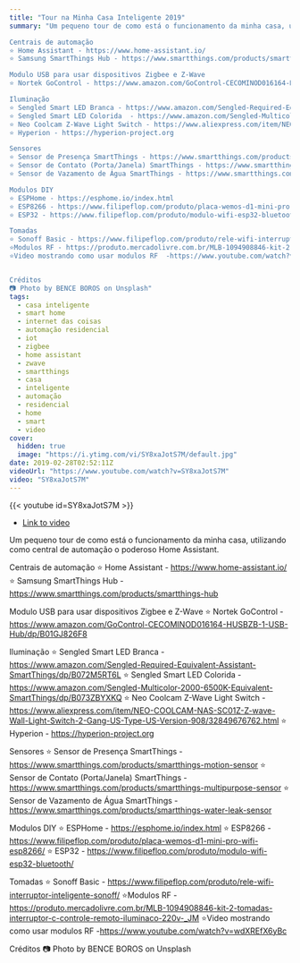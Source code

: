 ```yaml
---
title: "Tour na Minha Casa Inteligente 2019"
summary: "Um pequeno tour de como está o funcionamento da minha casa, utilizando como central de automação o poderoso Home Assistant.

Centrais de automação
⭐️ Home Assistant - https://www.home-assistant.io/
⭐️ Samsung SmartThings Hub - https://www.smartthings.com/products/smartthings-hub

Modulo USB para usar dispositivos Zigbee e Z-Wave
⭐️ Nortek GoControl - https://www.amazon.com/GoControl-CECOMINOD016164-HUSBZB-1-USB-Hub/dp/B01GJ826F8

Iluminação
⭐️ Sengled Smart LED Branca - https://www.amazon.com/Sengled-Required-Equivalent-Assistant-SmartThings/dp/B072M5RT6L
⭐️ Sengled Smart LED Colorida  - https://www.amazon.com/Sengled-Multicolor-2000-6500K-Equivalent-SmartThings/dp/B073ZBYXKQ
⭐️ Neo Coolcam Z-Wave Light Switch - https://www.aliexpress.com/item/NEO-COOLCAM-NAS-SC01Z-Z-wave-Wall-Light-Switch-2-Gang-US-Type-US-Version-908/32849676762.html
⭐️ Hyperion - https://hyperion-project.org

Sensores
⭐️ Sensor de Presença SmartThings - https://www.smartthings.com/products/smartthings-motion-sensor
⭐️ Sensor de Contato (Porta/Janela) SmartThings - https://www.smartthings.com/products/smartthings-multipurpose-sensor
⭐️ Sensor de Vazamento de Água SmartThings - https://www.smartthings.com/products/smartthings-water-leak-sensor

Modulos DIY
⭐️ ESPHome - https://esphome.io/index.html
⭐️ ESP8266 - https://www.filipeflop.com/produto/placa-wemos-d1-mini-pro-wifi-esp8266/
⭐️ ESP32 - https://www.filipeflop.com/produto/modulo-wifi-esp32-bluetooth/

Tomadas
⭐️ Sonoff Basic - https://www.filipeflop.com/produto/rele-wifi-interruptor-inteligente-sonoff/
⭐️Modulos RF - https://produto.mercadolivre.com.br/MLB-1094908846-kit-2-tomadas-interruptor-c-controle-remoto-iluminaco-220v-_JM
⭐️Video mostrando como usar modulos RF  -https://www.youtube.com/watch?v=wdXREfX6yBc 


Créditos 
📷 Photo by BENCE BOROS on Unsplash"
tags:
  - casa inteligente
  - smart home
  - internet das coisas
  - automação residencial
  - iot
  - zigbee
  - home assistant
  - zwave
  - smartthings
  - casa
  - inteligente
  - automação
  - residencial
  - home
  - smart
  - video
cover:
  hidden: true
  image: "https://i.ytimg.com/vi/SY8xaJotS7M/default.jpg"
date: 2019-02-28T02:52:11Z
videoUrl: "https://www.youtube.com/watch?v=SY8xaJotS7M"
video: "SY8xaJotS7M"
---
```


<!-- truncate -->

{{< youtube id=SY8xaJotS7M >}}

- [Link to video](https://www.youtube.com/watch?v=SY8xaJotS7M)

Um pequeno tour de como está o funcionamento da minha casa, utilizando como central de automação o poderoso Home Assistant.

Centrais de automação
⭐️ Home Assistant - https://www.home-assistant.io/
⭐️ Samsung SmartThings Hub - https://www.smartthings.com/products/smartthings-hub

Modulo USB para usar dispositivos Zigbee e Z-Wave
⭐️ Nortek GoControl - https://www.amazon.com/GoControl-CECOMINOD016164-HUSBZB-1-USB-Hub/dp/B01GJ826F8

Iluminação
⭐️ Sengled Smart LED Branca - https://www.amazon.com/Sengled-Required-Equivalent-Assistant-SmartThings/dp/B072M5RT6L
⭐️ Sengled Smart LED Colorida  - https://www.amazon.com/Sengled-Multicolor-2000-6500K-Equivalent-SmartThings/dp/B073ZBYXKQ
⭐️ Neo Coolcam Z-Wave Light Switch - https://www.aliexpress.com/item/NEO-COOLCAM-NAS-SC01Z-Z-wave-Wall-Light-Switch-2-Gang-US-Type-US-Version-908/32849676762.html
⭐️ Hyperion - https://hyperion-project.org

Sensores
⭐️ Sensor de Presença SmartThings - https://www.smartthings.com/products/smartthings-motion-sensor
⭐️ Sensor de Contato (Porta/Janela) SmartThings - https://www.smartthings.com/products/smartthings-multipurpose-sensor
⭐️ Sensor de Vazamento de Água SmartThings - https://www.smartthings.com/products/smartthings-water-leak-sensor

Modulos DIY
⭐️ ESPHome - https://esphome.io/index.html
⭐️ ESP8266 - https://www.filipeflop.com/produto/placa-wemos-d1-mini-pro-wifi-esp8266/
⭐️ ESP32 - https://www.filipeflop.com/produto/modulo-wifi-esp32-bluetooth/

Tomadas
⭐️ Sonoff Basic - https://www.filipeflop.com/produto/rele-wifi-interruptor-inteligente-sonoff/
⭐️Modulos RF - https://produto.mercadolivre.com.br/MLB-1094908846-kit-2-tomadas-interruptor-c-controle-remoto-iluminaco-220v-_JM
⭐️Video mostrando como usar modulos RF  -https://www.youtube.com/watch?v=wdXREfX6yBc 


Créditos 
📷 Photo by BENCE BOROS on Unsplash
